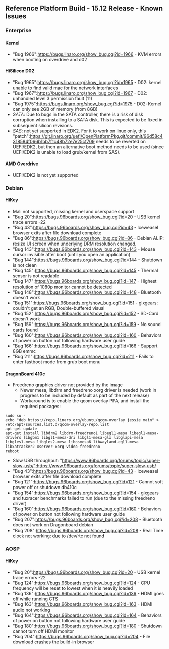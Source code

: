 ## Reference Platform Build - 15.12 Release - Known Issues

### Enterprise

#### Kernel

- "Bug 1966":https://bugs.linaro.org/show_bug.cgi?id=1966 - KVM errors when booting on overdrive and d02

#### HiSilicon D02

- "Bug 1965":https://bugs.linaro.org/show_bug.cgi?id=1965 - D02: kernel unable to find valid mac for the network interfaces
- "Bug 1967":https://bugs.linaro.org/show_bug.cgi?id=1967 - D02: unhandled level 3 permission fault (11)
- "Bug 1975":https://bugs.linaro.org/show_bug.cgi?id=1975 - D02: Kernel can only see 2GB of memory (from 8GB)
- *SATA*: Due to bugs in the SATA controller, there is a risk of disk corruption when installing to a SATA disk. This is expected to be fixed in subsequent silicon revisions.
- *SAS*: not yet supported in EDK2. For it to work on linux only, this "patch":https://git.linaro.org/uefi/OpenPlatformPkg.git/commit/96d58c4318584f066b1bb7f1c48b72e7e25cf709 needs to be reverted on UEFI/EDK2, but then an alternative boot method needs to be used (since UEFI/EDK2 is unable to load grub/kernel from SAS).

#### AMD Overdrive

- UEFI/EDK2 is not yet supported

### Debian

#### HiKey

- Mali not supported, missing kernel and userspace support
- "Bug 20":https://bugs.96boards.org/show_bug.cgi?id=20 - USB kernel trace errors -22
- "Bug 43":https://bugs.96boards.org/show_bug.cgi?id=43 - Iceweasel browser exits after file download complete
- "Bug 86":https://bugs.96boards.org/show_bug.cgi?id=86 - Debian ALIP: resize UI screen when underlying DRM resolution changed.
- "Bug 143":https://bugs.96boards.org/show_bug.cgi?id=143 - Mouse cursor invisible after boot (until you open an application)
- "Bug 144":https://bugs.96boards.org/show_bug.cgi?id=144 - Shutdown is not clean
- "Bug 145":https://bugs.96boards.org/show_bug.cgi?id=145 - Thermal sensor is not readable
- "Bug 147":https://bugs.96boards.org/show_bug.cgi?id=147 - Highest resolution of 1080p monitor cannot be detected
- "Bug 148":https://bugs.96boards.org/show_bug.cgi?id=148 - Bluetooth doesn't work
- "Bug 151":https://bugs.96boards.org/show_bug.cgi?id=151 - glxgears: couldn't get an RGB, Double-buffered visual
- "Bug 152":https://bugs.96boards.org/show_bug.cgi?id=152 - SD-Card doesn't work
- "Bug 159":https://bugs.96boards.org/show_bug.cgi?id=159 - No sound cards found
- "Bug 160":https://bugs.96boards.org/show_bug.cgi?id=160 - Behaviors of power on button not following hardware user guide
- "Bug 166":https://bugs.96boards.org/show_bug.cgi?id=166 - Support 8GB emmc
- "Bug 211":https://bugs.96boards.org/show_bug.cgi?id=211 - Fails to enter fastboot mode from grub boot menu

#### DragonBoard 410c

- Freedreno graphics driver not provided by the image
   - Newer mesa, libdrm and freedreno xorg driver is needed (work in progress to be included by default as part of the next release)
   - Workaround is to enable the qcom overlay PPA, and install the required packages:

```shell
sudo su -
echo "deb https://repo.linaro.org/ubuntu/qcom-overlay jessie main" > /etc/apt/sources.list.d/qcom-overlay-repo.list
apt-get update
apt-get install libdrm2 libdrm-freedreno1 libegl1-mesa libegl1-mesa-drivers libgbm1 libgl1-mesa-dri libgl1-mesa-glx libglapi-mesa libgles1-mesa libgles2-mesa libosmesa6 libwayland-egl1-mesa libxatracker2 xserver-xorg-video-freedreno
reboot
```

* Slow USB throughput: "https://www.96boards.org/forums/topic/super-slow-usb/":https://www.96boards.org/forums/topic/super-slow-usb/
* "Bug 43":https://bugs.96boards.org/show_bug.cgi?id=43 - Iceweasel browser exits after file download complete
* "Bug 121":https://bugs.96boards.org/show_bug.cgi?id=121 - Cannot soft power off or shutdown db410c
* "Bug 154":https://bugs.96boards.org/show_bug.cgi?id=154 - glxgears and tuxracer benchmarks failed to run (due to the missing freedreno driver)
* "Bug 160":https://bugs.96boards.org/show_bug.cgi?id=160 - Behaviors of power on button not following hardware user guide
* "Bug 207":https://bugs.96boards.org/show_bug.cgi?id=208 - Bluetooth does not work on Dragonboard debian
* "Bug 208":https://bugs.96boards.org/show_bug.cgi?id=208 - Real Time clock not working: due to /dev/rtc not found

### AOSP

#### HiKey

* "Bug 20":https://bugs.96boards.org/show_bug.cgi?id=20 - USB kernel trace errors -22
* "Bug 124":https://bugs.96boards.org/show_bug.cgi?id=124 - CPU frequency will be reset to lowest when it is heavily loaded
* "Bug 136":https://bugs.96boards.org/show_bug.cgi?id=136 - HDMI goes off while running CTS
* "Bug 163":https://bugs.96boards.org/show_bug.cgi?id=163 - HDMI audio not working
* "Bug 164":https://bugs.96boards.org/show_bug.cgi?id=164 - Behaviors of power on button not following hardware user guide
* "Bug 180":https://bugs.96boards.org/show_bug.cgi?id=180 - Shutdown cannot turn off HDMI monitor
* "Bug 204":https://bugs.96boards.org/show_bug.cgi?id=204 - File download crashes the build-in browser
